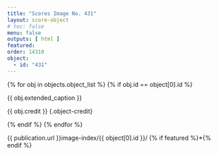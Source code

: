 ```yaml
---
title: "Scores Image No. 431"
layout: score-object
# toc: false
menu: false
outputs: [ html ]
featured: 
order: 14310
object:
  - id: "431"
---
```


{% for obj in objects.object_list %}
{% if obj.id == object[0].id %}

{{ obj.extended_caption }}

{{ obj.credit }} {.object-credit}

{% endif %}
{% endfor %}

<div class="object-credit object-url is-print-only">

{{ publication.url }}image-index/{{ object[0].id }}/ {% if featured %}*{% endif %}

</div>
